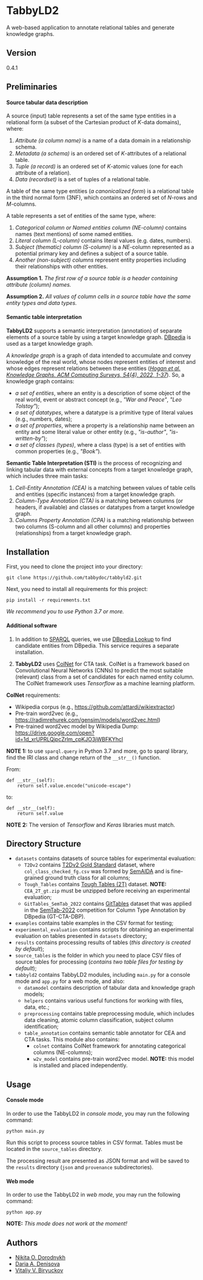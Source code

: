 # TabbyLD2

A web-based application to annotate relational tables and generate knowledge graphs.

## Version

0.4.1

## Preliminaries

#### Source tabular data description

A source (input) table represents a set of the same type entities in a relational form (a subset of the Cartesian product of *K*-data domains), where:
1.	*Attribute (a column name)* is a name of a data domain in a relationship schema.
2.	*Metadata (a schema)* is an ordered set of *K*-attributes of a relational table.
3.	*Tuple (a record)* is an ordered set of *K*-atomic values (one for each attribute of a relation).
4.	*Data (recordset)* is a set of tuples of a relational table.

A table of the same type entities (*a canonicalized form*) is a relational table in the third normal form (3NF), which contains an ordered set of *N*-rows and *M*-columns.

A table represents a set of entities of the same type, where:
1.	*Categorical column or Named entities column (NE-column)* contains names (text mentions) of some named entities.
2.	*Literal column (L-column)* contains literal values (e.g. dates, numbers).
3.	*Subject (thematic) column (S-column)* is a *NE*-column represented as a potential primary key and defines a subject of a source table.
4.	*Another (non-subject) columns* represent entity properties including their relationships with other entities.

**Assumption 1.** *The first row of a source table is a header containing attribute (column) names.*

**Assumption 2.** *All values of column cells in a source table have the same entity types and data types.*

#### Semantic table interpretation

**TabbyLD2** supports a semantic interpretation (annotation) of separate elements of a source table by using a target knowledge graph. [DBpedia](https://www.dbpedia.org/) is used as a target knowledge graph.

*A knowledge graph* is a graph of data intended to accumulate and convey knowledge of the real world, whose nodes represent entities of interest and whose edges represent relations between these entities ([*Hogan et al. Knowledge Graphs. ACM Computing Surveys, 54(4), 2022, 1-37*](https://arxiv.org/pdf/2003.02320.pdf)). So, a knowledge graph contains:
* *a set of entities*, where an entity is a description of some object of the real world, event or abstract concept (e.g., *"War and Peace"*, *"Leo Tolstoy"*);
* *a set of datatypes*, where a datatype is a primitive type of literal values (e.g., numbers, dates);
* *a set of properties*, where a property is a relationship name between an entity and some literal value or other entity (e.g., *"is-author"*, *"is-written-by"*);
* *a set of classes (types)*, where a class (type) is a set of entities with common properties (e.g., *"Book"*).

**Semantic Table Interpretation (STI)** is the process of recognizing and linking tabular data with external concepts from a target knowledge graph, which includes three main tasks:
1.	*Cell-Entity Annotation (CEA)* is a matching between values of table cells and entities (specific instances) from a target knowledge graph.
2.	*Column-Type Annotation (CTA)* is a matching between columns (or headers, if available) and classes or datatypes from a target knowledge graph.
3.	*Columns Property Annotation (CPA)* is a matching relationship between two columns (S-column and all other columns) and properties (relationships) from a target knowledge graph.

## Installation

First, you need to clone the project into your directory:

```
git clone https://github.com/tabbydoc/tabbyld2.git
```

Next, you need to install all requirements for this project:

```
pip install -r requirements.txt
```

*We recommend you to use Python 3.7 or more.*

#### Additional software

1. In addition to [SPARQL](https://www.w3.org/TR/rdf-sparql-query/) queries, we use [DBpedia Lookup](https://github.com/dbpedia/dbpedia-lookup) to find candidate entities from DBpedia. This service requires a separate installation.

2. **TabbyLD2** uses [ColNet](https://arxiv.org/abs/1811.01304) for CTA task. ColNet is a framework based on Convolutional Neural Networks (CNNs) to predict the most suitable (relevant) class from a set of candidates for each named entity column. The ColNet framework uses *Tensorflow* as a machine learning platform.

**ColNet** requirements:

* Wikipedia corpus (e.g., https://github.com/attardi/wikiextractor)
* Pre-train word2vec (e.g., https://radimrehurek.com/gensim/models/word2vec.html)
* Pre-trained word2vec model by Wikipedia Dump: https://drive.google.com/open?id=1d_xrUPRLQjpcZrlm_cpKJO3jWBFKYhcl

**NOTE 1:** to use `sparql.query` in Python 3.7 and more, go to sparql library, find the IRI class and change return of the `__str__()` function.

From:
```
def __str__(self):
    return self.value.encode("unicode-escape")
```
to:
```to:
def __str__(self):
    return self.value
```

**NOTE 2:** The version of *Tensorflow* and *Keras* libraries must match.

## Directory Structure

* `datasets` contains datasets of source tables for experimental evaluation:
    * `T2Dv2` contains [T2Dv2 Gold Standard](http://webdatacommons.org/webtables/goldstandardV2.html) dataset, where `col_class_checked_fg.csv` was formed by [SemAIDA](https://github.com/alan-turing-institute/SemAIDA/tree/master/AAAI19/T2Dv2) and is fine-grained ground truth class for all columns;
    * `Tough_Tables` contains [Tough Tables (2T)](https://zenodo.org/record/4246370#.Yf5AO-pBw2w) dataset. **NOTE:** `CEA_2T_gt.zip` must be unzipped before receiving an experimental evaluation;
    * `GitTables_SemTab_2022` contains [GitTables](https://gittables.github.io/) dataset that was applied in the [SemTab-2022](https://sem-tab-challenge.github.io/2022/) competition for Column Type Annotation by DBpedia (GT-CTA-DBP).
* `examples` contains table examples in the CSV format for testing;
* `experimental_evaluation` contains scripts for obtaining an experimental evaluation on tables presented in `datasets` directory;
* `results` contains processing results of tables (*this directory is created by default*);
* `source_tables` is the folder in which you need to place CSV files of source tables for processing (*contains two table files for testing by default*);
* `tabbyld2` contains TabbyLD2 modules, including `main.py` for a console mode and `app.py` for a web mode, and also:
    * `datamodel` contains description of tabular data and knowledge graph models;
    * `helpers` contains various useful functions for working with files, data, etc.;
    * `preprocessing` contains table preprocessing module, which includes data cleaning, atomic column classification, subject column identification;
    * `table_annotation` contains semantic table annotator for CEA and CTA tasks. This module also contains:
        * `colnet` contains ColNet framework for annotating categorical columns (NE-columns);
        * `w2v_model` contains pre-train word2vec model. **NOTE:** this model is installed and placed independently.

## Usage

#### Console mode

In order to use the TabbyLD2 in *console mode*, you may run the following command:

```
python main.py
```

Run this script to process source tables in CSV format. Tables must be located in the `source_tables` directory.

The processing result are presented as JSON format and will be saved to the `results` directory (`json` and `provenance` subdirectories).

#### Web mode

In order to use the TabbyLD2 in *web mode*, you may run the following command:

```
python app.py
```

**NOTE:** *This mode does not work at the moment!*

## Authors

* [Nikita O. Dorodnykh](mailto:tualatin32@mail.ru)
* [Daria A. Denisova](mailto:daryalich@mail.ru)
* [Vitaliy V. Biryuckov](mailto:stukov.biryuckov2017@yandex.ru)